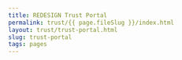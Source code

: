 ```yaml
---
title: REDESIGN Trust Portal
permalink: trust/{{ page.fileSlug }}/index.html
layout: trust/trust-portal.html
slug: trust-portal
tags: pages
---
```



